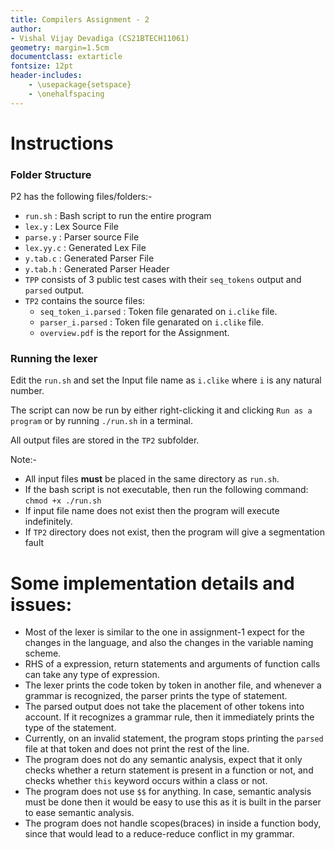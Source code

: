 ```yaml
---
title: Compilers Assignment - 2
author: 
- Vishal Vijay Devadiga (CS21BTECH11061)
geometry: margin=1.5cm
documentclass: extarticle
fontsize: 12pt
header-includes:
    - \usepackage{setspace}
    - \onehalfspacing
---
```


# Instructions

### Folder Structure

P2 has the following files/folders:-

- `run.sh` : Bash script to run the entire program
- `lex.y` : Lex Source File
- `parse.y` : Parser source File
- `lex.yy.c` : Generated Lex File
- `y.tab.c` : Generated Parser File
- `y.tab.h` : Generated Parser Header
- `TPP` consists of 3 public test cases with their `seq_tokens` output and `parsed` output.  
- `TP2` contains the source files:
  - `seq_token_i.parsed` : Token file genarated on `i.clike` file.
  - `parser_i.parsed` : Token file genarated on `i.clike` file.
  - `overview.pdf` is the report for the Assignment.


### Running the lexer


Edit the `run.sh` and set the Input file name as `i.clike` where `i` is any natural number. 

The script can now be run by either right-clicking it and clicking `Run as a program` or by running `./run.sh` in a terminal.

All output files are stored in the `TP2` subfolder.

Note:-

- All input files **must** be placed in the same directory as `run.sh`.
- If the bash script is not executable, then run the following command: `chmod +x ./run.sh`
- If input file name does not exist then the program will execute indefinitely.
- If `TP2` directory does not exist, then the program will give a segmentation fault

# Some implementation details and issues:

- Most of the lexer is similar to the one in assignment-1 expect for the changes in the language, and also the changes in the variable naming scheme.
- RHS of a expression, return statements and arguments of function calls can take any type of expression.
- The lexer prints the code token by token in another file, and whenever a grammar is recognized, the parser prints the type of statement.
- The parsed output does not take the placement of other tokens into account. If it recognizes a grammar rule, then it immediately prints the type of the statement.
- Currently, on an invalid statement, the program stops printing the `parsed` file at that token and does not print the rest of the line.
- The program does not do any semantic analysis, expect that it only checks whether a return statement is present in a function or not, and checks whether `this` keyword occurs within a class or not.
- The program does not use `$$` for anything. In case, semantic analysis must be done then it would be easy to use this as it is built in the parser to ease semantic analysis.
- The program does not handle scopes(braces) in inside a function body, since that would lead to a reduce-reduce conflict in my grammar.